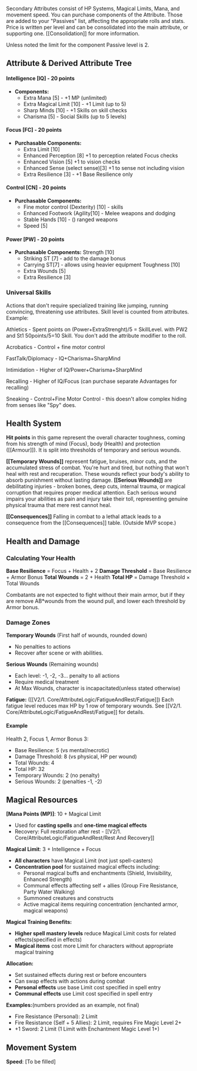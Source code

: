 Secondary Attributes consist of HP Systems, Magical Limits, Mana, and movement speed. 
You can purchase components of the Attribute. Those are added to your "Passives" list, affecting the appropriate rolls and stats. 
Price is written per level and can be consolidated into the main attribute, or supporting one. [[Consolidation]] for more information.


Unless noted the limit for the component Passive level is 2.


## Attribute & Derived Attribute Tree

#### **Intelligence [IQ]** - 20 points

-  **Components:**
    - Extra Mana [5] - +1 MP (unlimited)
    - Extra Magical Limit [10] - +1 Limit (up to 5)
    - Sharp Minds [10] - +1 Skills on skill checks
    - Charisma [5] - Social Skills (up to 5 levels)

#### **Focus [FC]** - 20 points
- **Purchasable Components:**
	- Extra Limit [10]
	- Enhanced Perception [8] +1 to perception related Focus checks 
	- Enhanced Vision [5] +1 to vision checks
	- Enhanced Sense (select sense)[3] +1 to sense not including vision
    - Extra Resilience [3] - +1 Base Resilience only

#### **Control [CN]** - 20 points

- **Purchasable Components:**
    - Fine motor control (Dexterity) [10] - skills
    - Enhanced Footwork (Agility[10] - Melee weapons and dodging
    - Stable Hands [10] - () ranged weapons
    - Speed [5]

#### **Power [PW]** - 20 points

- **Purchasable Components:**
    Strength [10]
	- Striking ST [7] -  add to the damage bonus
    - Carrying ST[7] -  allows using heavier equipment
	Toughness [10]
	- Extra Wounds [5]
    - Extra Resilience [3]


### Universal Skills

Actions that don't require specialized training like jumping, running convincing, threatening use attributes. Skill level is counted from attributes.
Example:

Athletics - Spent points on (Power+ExtraStrenght)/5 = SkillLevel. with PW2 and St1 50points/5=10 Skill. You don't add the attribute modifier to the roll.

Acrobatics - Control + fine motor control

FastTalk/Diplomacy - IQ+Charisma+SharpMind

Intimidation - Higher of IQ/Power+Charisma+SharpMind

Recalling - Higher of IQ/Focus (can purchase separate Advantages for recalling)

Sneaking - Control+Fine Motor Control - this doesn't allow complex hiding from senses like "Spy" does.


## Health System

**Hit points** in this game represent the overall character toughness, coming from his strength of mind (Focus), body (Health) and protection ([[Armour]]). It is split into thresholds of temporary and serious wounds.

**[[Temporary Wounds]]** represent fatigue, bruises, minor cuts, and the accumulated stress of combat. You're hurt and tired, but nothing that won't heal with rest and recuperation. These wounds reflect your body's ability to absorb punishment without lasting damage. 
**[[Serious Wounds]]** are debilitating injuries - broken bones, deep cuts, internal trauma, or magical corruption that requires proper medical attention. Each serious wound impairs your abilities as pain and injury take their toll, representing genuine physical trauma that mere rest cannot heal.

**[[Consequences]]**  Falling in combat to a lethal attack leads to a consequence from the [[Consequences]] table. (Outside MVP scope.)
## Health and Damage

### Calculating Your Health

**Base Resilience** = Focus + Health + 2
**Damage Threshold** = Base Resilience + Armor Bonus
**Total Wounds** = 2 + Health 
**Total HP** = Damage Threshold × Total Wounds 

Combatants are not expected to fight without their main armor, but if they are remove AB*wounds from the wound pull, and lower each threshold by Armor bonus. 

### Damage Zones

**Temporary Wounds** (First half of wounds, rounded down)
- No penalties to actions
- Recover  after scene or with abilities.

**Serious Wounds** (Remaining wounds)  
- Each level: -1, -2, -3... penalty to all actions
- Require medical treatment
- At Max Wounds, character is incapacitated(unless stated otherwise)

**Fatigue:** ([[V2/1. Core/AttributeLogic/FatigueAndRest/Fatigue]])
Each fatigue level reduces max HP by 1 row of temporary wounds. See [[V2/1. Core/AttributeLogic/FatigueAndRest/Fatigue]] for details.


#### Example
Health 2, Focus 1, Armor Bonus 3:
- Base Resilience: 5 (vs mental/necrotic)
- Damage Threshold: 8 (vs physical, HP per wound)
- Total Wounds: 4
- Total HP: 32
- Temporary Wounds: 2 (no penalty)
- Serious Wounds: 2 (penalties -1, -2)




## Magical Resources

**[Mana Points (MP)]**: 10 + Magical Limit
- Used for **casting spells** and **one-time magical effects**
- Recovery: Full restoration after rest - [[V2/1. Core/AttributeLogic/FatigueAndRest/Rest And Recovery]]

**Magical Limit**: 3 + Intelligence + Focus  
- **All characters** have Magical Limit (not just spell-casters)
- **Concentration pool** for sustained magical effects including:
  - Personal magical buffs and enchantments (Shield, Invisibility, Enhanced Strength)
  - Communal effects affecting self + allies (Group Fire Resistance, Party Water Walking)
  - Summoned creatures and constructs
  - Active magical items requiring concentration (enchanted armor, magical weapons)

**Magical Training Benefits:**
- **Higher spell mastery levels** reduce Magical Limit costs for related effects(specified in effects)
- **Magical items** cost more Limit for characters without appropriate magical training

**Allocation:**
- Set sustained effects during rest or before encounters
- Can swap effects with actions during combat
- **Personal effects** use base Limit cost specified in spell entry
- **Communal effects** use Limit cost specified in spell entry

**Examples:**(numbers provided as an example, not final)
- Fire Resistance (Personal): 2 Limit
- Fire Resistance (Self + 5 Allies): 2 Limit, requires Fire Magic Level 2+
- +1 Sword: 2 Limit (1 Limit with Enchantment Magic Level 1+)

## Movement System


**Speed**: [To be filled]
